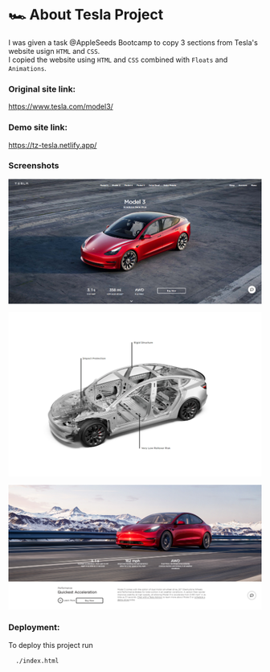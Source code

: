 # 🏎 About Tesla Project

I was given a task @AppleSeeds Bootcamp to copy 3 sections from Tesla's website usign `HTML` and `CSS`.<br>
I copied the website using `HTML` and `CSS` combined with `Floats` and `Animations`.

### Original site link:

https://www.tesla.com/model3/

### Demo site link:

https://tz-tesla.netlify.app/

### Screenshots

![Alt text](/Assets/imgs/%E2%80%8F%E2%80%8Fscreenshot_section_1.PNG)

![plot](/Assets/imgs/img_section_2.png)

![plot](/Assets/imgs/%E2%80%8F%E2%80%8Fscreenshot_section_3.PNG)

### Deployment:

To deploy this project run

```bash
  ./index.html
```
